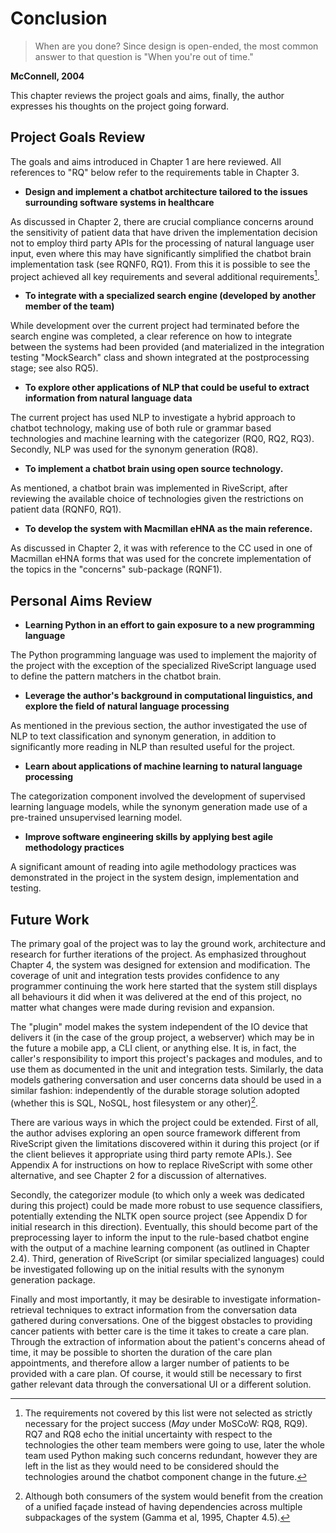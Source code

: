 # Conclusion

> When are you done? Since design is open-ended, the most common answer to that
question is "When you're out of time."

**McConnell, 2004**

This chapter reviews the project goals and aims, finally, the author expresses
his thoughts on the project going forward.

## Project Goals Review

The goals and aims introduced in Chapter 1 are here reviewed.
All references to "RQ" below refer to the requirements
table in Chapter 3.

- **Design and implement a chatbot architecture tailored to the issues surrounding
software systems in healthcare**

As discussed in Chapter 2, there are crucial compliance concerns around the sensitivity
of patient data that have driven the implementation decision not to employ third
party APIs for the processing of natural language user input, even where this
may have significantly simplified the chatbot brain implementation task (see RQNF0, RQ1).
From this it is possible to see the project achieved all key requirements and
several additional requirements[^missedreqs].

- **To integrate with a specialized search engine (developed by another member of the team)**

While development over the current project had terminated before the search engine
was completed, a clear reference on how to integrate between the systems had
been provided (and materialized in the integration testing "MockSearch" class
and shown integrated at the postprocessing stage; see also RQ5).

- **To explore other applications of NLP that could be useful to extract information from natural language data**

The current project has used NLP to investigate a hybrid approach to chatbot
technology, making use of both rule or grammar based technologies and machine
learning with the categorizer (RQ0, RQ2, RQ3). Secondly, NLP was used for the synonym generation (RQ8).

- **To implement a chatbot brain using open source technology.**

As mentioned, a chatbot brain was implemented in RiveScript, after reviewing
the available choice of technologies given the restrictions on patient data (RQNF0, RQ1).

- **To develop the system with Macmillan eHNA as the main reference.**

As discussed in Chapter 2, it was with reference to the CC used in one of Macmillan
eHNA forms that was used for the concrete implementation of the topics in the
"concerns" sub-package (RQNF1).

[^missedreqs]: The requirements not covered by this list were not selected as strictly necessary
for the project success (*May* under MoSCoW: RQ8, RQ9).
RQ7 and RQ8 echo the initial uncertainty with respect to the
technologies the other team members were going to use, later the whole team used
Python making such concerns redundant, however they are left in the list as they
would need to be considered should the technologies around the chatbot component
change in the future.

## Personal Aims Review

- **Learning Python in an effort to gain exposure to a new programming language**

The Python programming language was used to implement the majority of the project
with the exception of the specialized RiveScript language used to define the
pattern matchers in the chatbot brain.

- **Leverage the author's background in computational linguistics, and explore
the field of natural language processing**

As mentioned in the previous section, the author investigated the use of NLP
to text classification and synonym generation, in addition to significantly
more reading in NLP than resulted useful for the project.

- **Learn about applications of machine learning to natural language processing**

The categorization component involved the development of supervised learning
language models, while the synonym generation made use of a pre-trained unsupervised
learning model.

- **Improve software engineering skills by applying best agile methodology practices**

A significant amount of reading into agile methodology practices was demonstrated in the
project in the system design, implementation and testing.

## Future Work

The primary goal of the project was to lay the ground work, architecture and
research for further iterations of the project. As emphasized throughout Chapter 4,
the system was designed for extension and modification. The coverage of unit and
integration tests provides confidence to any programmer continuing the work here
started that the system still displays all behaviours it did when it was delivered
at the end of this project, no matter what changes were made during revision and
expansion.

The "plugin" model makes the system independent of the IO device that delivers it
(in the case of the group project, a webserver) which may be in the future a mobile app,
a CLI client, or anything else. It is, in fact, the caller's
responsibility to import this project's packages and modules, and to use them
as documented in the unit and integration tests. Similarly, the data models gathering conversation and
user concerns data should be used in a similar fashion: independently of the
durable storage solution adopted (whether this is SQL, NoSQL, host filesystem
or any other)[^facade].

[^facade]:  Although both consumers of the
system would benefit from the creation of a unified façade instead of having dependencies
across multiple subpackages of the system (Gamma et al, 1995, Chapter 4.5).  

There are various ways in which the project could be extended. First of all,
the author advises exploring an open source framework different from RiveScript
given the limitations discovered within it during this project (or if the client believes
it appropriate using third party remote APIs.). See Appendix A
for instructions on how to replace RiveScript with some other alternative, and
see Chapter 2 for a discussion of alternatives.

Secondly, the categorizer module (to which only a week was dedicated during this
project) could be made more robust to use sequence classifiers, potentially
extending the NLTK open source project (see Appendix D for
initial research in this direction). Eventually, this should become part of the
preprocessing layer to inform the input to the rule-based chatbot engine with the
output of a machine learning component (as outlined in Chapter 2.4).
Third, generation of RiveScript (or similar specialized languages) could be investigated
following up on the initial results with the synonym generation package.

Finally and most importantly, it may be desirable to investigate information-retrieval techniques to
extract information from the conversation data gathered during conversations.
One of the biggest obstacles to providing cancer patients with better care is the
time it takes to create a care plan. Through the extraction
of information about the patient's concerns ahead of time, it may be possible
to shorten the duration of the care plan appointments, and therefore allow
a larger number of patients to be provided with a care plan. Of course, it would
still be necessary to first gather relevant data through the conversational UI
or a different solution.
